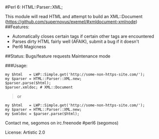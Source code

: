 #Perl 6: HTML::Parser::XML;

This module will read HTML and attempt to build an XML::Document (https://github.com/supernovus/exemel/#xmldocument-xmlnode) 
##Features:
* Automatically closes certain tags if certain other tags are encountered
* Parses dirty HTML fairly well (AFAIK), submit a bug if it doesn't
* Perl6 Magicness

##Status:
Bugs/feature requests
Maintenance mode

###Usage:
```perl6
my $html   = LWP::Simple.get('http://some-non-https-site.com/');
my $parser = HTML::Parser::XML.new;
$parser.parse($html);
$parser.xmldoc; # XML::Document
```

>or

```perl6
my $html   = LWP::Simple.get('http://some-non-https-site.com/');
my $parser = HTML::Parser::XML.new;
my $xmldoc = $parser.parse($html);
```


Contact me, segomos on irc.freenode #perl6 (segomos)

License: Artistic 2.0
